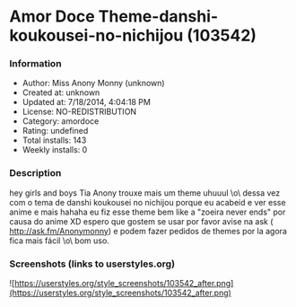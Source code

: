 # Amor Doce Theme-danshi-koukousei-no-nichijou (103542)

### Information
- Author: Miss Anony Monny (unknown)
- Created at: unknown
- Updated at: 7/18/2014, 4:04:18 PM
- License: NO-REDISTRIBUTION
- Category: amordoce
- Rating: undefined
- Total installs: 143
- Weekly installs: 0


### Description
hey girls and boys Tia Anony trouxe mais um theme uhuuul \o\ dessa vez com o tema de danshi koukousei no nichijou porque eu acabeid e ver esse anime e mais  hahaha eu fiz esse theme bem like a "zoeira never ends" por causa do anime XD espero que gostem
se usar por favor avise na ask ( http://ask.fm/Anonymonny) e podem fazer pedidos de themes por la agora fica mais fácil \o\ bom uso.


### Screenshots (links to userstyles.org)
![https://userstyles.org/style_screenshots/103542_after.png](https://userstyles.org/style_screenshots/103542_after.png)


